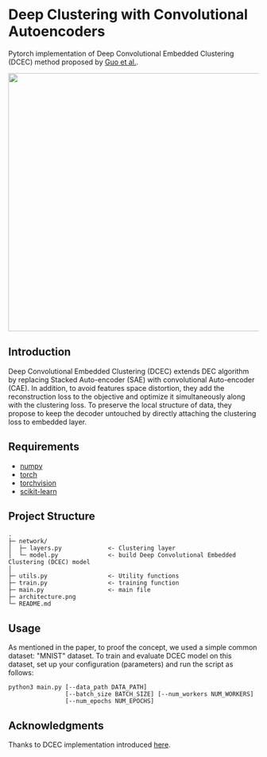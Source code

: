 # Deep Clustering with Convolutional Autoencoders
Pytorch implementation of Deep Convolutional Embedded Clustering (DCEC) method proposed by [Guo et al.](https://xifengguo.github.io/papers/ICONIP17-DCEC.pdf).


<p float="center">
  <img src="architecture.png" width="520"/>
</p>


## Introduction
Deep Convolutional Embedded Clustering (DCEC) extends DEC algorithm by replacing Stacked Auto-encoder (SAE) with convolutional Auto-encoder (CAE). In addition, to avoid features space distortion, they add the reconstruction loss to the objective and optimize it simultaneously along with the clustering loss. To preserve the local structure of data, they propose to keep the decoder untouched by directly attaching the clustering loss to embedded layer.


## Requirements
- [numpy](http://www.numpy.org/)
- [torch](https://pytorch.org/)
- [torchvision](https://pypi.org/project/torchvision/)
- [scikit-learn](https://pypi.org/project/scikit-learn/)


## Project Structure

```
.
├─ network/
│  ├─ layers.py             <- Clustering layer
│  └─ model.py              <- build Deep Convolutional Embedded Clustering (DCEC) model 
│
├─ utils.py                 <- Utility functions
├─ train.py                 <- training function
├─ main.py                  <- main file
├─ architecture.png          
└─ README.md
```


## Usage
As mentioned in the paper, to proof the concept, we used a simple common dataset: "MNIST" dataset.
To train and evaluate DCEC model on this dataset, set up your configuration (parameters) and run the script as follows:

```
python3 main.py [--data_path DATA_PATH]
                [--batch_size BATCH_SIZE] [--num_workers NUM_WORKERS]
                [--num_epochs NUM_EPOCHS]
```


## Acknowledgments
Thanks to DCEC implementation introduced [here](https://github.com/michaal94/torch_DCEC).
